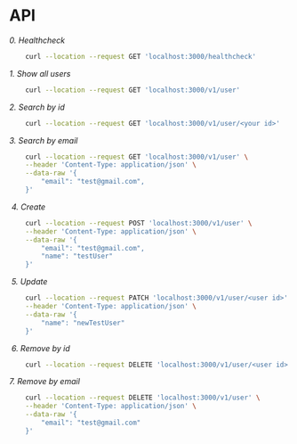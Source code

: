 # API

_0. Healthcheck_
​
```bash
    curl --location --request GET 'localhost:3000/healthcheck'
```

_1. Show all users_
​
```bash
    curl --location --request GET 'localhost:3000/v1/user'
```

_2. Search by id_
​
```bash
    curl --location --request GET 'localhost:3000/v1/user/<your id>'
```

_3. Search by email_
​
```bash
    curl --location --request GET 'localhost:3000/v1/user' \
    --header 'Content-Type: application/json' \
    --data-raw '{
        "email": "test@gmail.com",
    }'
```
​
_4. Create_
​
```bash
    curl --location --request POST 'localhost:3000/v1/user' \
    --header 'Content-Type: application/json' \
    --data-raw '{
        "email": "test@gmail.com",
        "name": "testUser"
    }'
```
​
_5. Update_
​
```bash
    curl --location --request PATCH 'localhost:3000/v1/user/<user id>' \
    --header 'Content-Type: application/json' \
    --data-raw '{
        "name": "newTestUser"
    }'
```
​
_6. Remove by id_
​
```bash
    curl --location --request DELETE 'localhost:3000/v1/user/<user id>'
```

_7. Remove by email_
​
```bash
    curl --location --request DELETE 'localhost:3000/v1/user' \
    --header 'Content-Type: application/json' \
    --data-raw '{
        "email": "test@gmail.com"
    }'
```